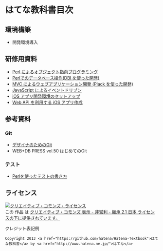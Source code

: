 # はてな教科書目次

## 環境構築

* 開発環境導入

## 研修用資料

* [Perl によるオブジェクト指向プログラミング](https://github.com/hatena/Hatena-Textbook/blob/master/oop-for-perl.md)
* [Perlでのデータベース操作(DBI を使った開発)](https://github.com/hatena/Hatena-Textbook/blob/master/db-control-by-dbi.md)
* [MVC によるウェブアプリケーション開発 (Plack を使った開発)](https://github.com/hatena/Hatena-Textbook/blob/master/mvc-web-application-with-plack.md)
* [JavaScript によるイベントドリブン](https://github.com/hatena/Hatena-Textbook/blob/master/javascript-event-driven.md)
* [iOS アプリ開発環境のセットアップ](https://github.com/hatena/Hatena-Textbook/blob/master/ios-app-development-setup.md)
* [Web API を利用する iOS アプリ作成](https://github.com/hatena/Hatena-Textbook/blob/master/ios-app-development-with-web-api.md)

## 参考資料

### Git

* [デザイナのためのGit](https://github.com/hatena/Git-for-Designers)
* WEB+DB PRESS vol.50 はじめてのGit

### テスト

* [Perlを使ったテストの書き方](https://github.com/hatena/Hatena-Textbook/blob/master/test-for-perl.md)

## ライセンス
<a rel="license" href="http://creativecommons.org/licenses/by-nc-sa/2.1/jp/"><img alt="クリエイティブ・コモンズ・ライセンス" style="border-width:0" src="http://i.creativecommons.org/l/by-nc-sa/2.1/jp/88x31.png" /></a><br />この 作品 は <a rel="license" href="http://creativecommons.org/licenses/by-nc-sa/2.1/jp/">クリエイティブ・コモンズ 表示 - 非営利 - 継承 2.1 日本 ライセンスの下に提供されています。</a>

クレジット表記例
```
Copyright 2013 <a href="https://github.com/hatena/Hatena-Textbook">はてな教科書</a> by <a href="http://www.hatena.ne.jp/">はてな</a>
```